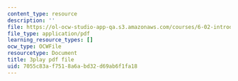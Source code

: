 ```yaml
---
content_type: resource
description: ''
file: https://ol-ocw-studio-app-qa.s3.amazonaws.com/courses/6-02-introduction-to-eecs-ii-digital-communication-systems-fall-2012/7055c83af7518a6abd32d69ab6f1fa18_2QxgN2ugcMY.pdf
file_type: application/pdf
learning_resource_types: []
ocw_type: OCWFile
resourcetype: Document
title: 3play pdf file
uid: 7055c83a-f751-8a6a-bd32-d69ab6f1fa18
---
```

